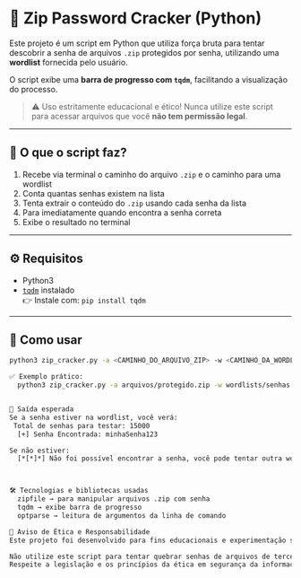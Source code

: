 # 🔐 Zip Password Cracker (Python)

Este projeto é um script em Python que utiliza força bruta para tentar descobrir a senha de arquivos `.zip` protegidos por senha, utilizando uma **wordlist** fornecida pelo usuário.

O script exibe uma **barra de progresso com `tqdm`**, facilitando a visualização do processo.

> ⚠️ Uso estritamente educacional e ético! Nunca utilize este script para acessar arquivos que você **não tem permissão legal**.

---

## 🧠 O que o script faz?

1. Recebe via terminal o caminho do arquivo `.zip` e o caminho para uma wordlist
2. Conta quantas senhas existem na lista
3. Tenta extrair o conteúdo do `.zip` usando cada senha da lista
4. Para imediatamente quando encontra a senha correta
5. Exibe o resultado no terminal

---

## ⚙️ Requisitos

- Python3
- [`tqdm`](https://pypi.org/project/tqdm/) instalado  
  👉 Instale com: `pip install tqdm`

---

## 🚀 Como usar

```bash
python3 zip_cracker.py -a <CAMINHO_DO_ARQUIVO_ZIP> -w <CAMINHO_DA_WORDLIST>

✅ Exemplo prático:
  python3 zip_cracker.py -a arquivos/protegido.zip -w wordlists/senhas.txt


📌 Saída esperada
Se a senha estiver na wordlist, você verá:
 Total de senhas para testar: 15000
  [+] Senha Encontrada: minhaSenha123

Se não estiver:
  [*[*]*] Não foi possível encontrar a senha, você pode tentar outra wordlista de senhas!



🛠️ Tecnologias e bibliotecas usadas
  zipfile → para manipular arquivos .zip com senha
  tqdm → exibe barra de progresso
  optparse → leitura de argumentos da linha de comando

🛑 Aviso de Ética e Responsabilidade
Este projeto foi desenvolvido para fins educacionais e experimentação segura.

Não utilize este script para tentar quebrar senhas de arquivos de terceiros sem autorização explícita.
Respeite a legislação e os princípios da ética em segurança da informação.

